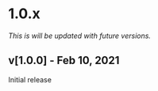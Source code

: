 # 1.0.x

*This is will be updated with future versions.*

## v[1.0.0] - Feb 10, 2021
Initial release